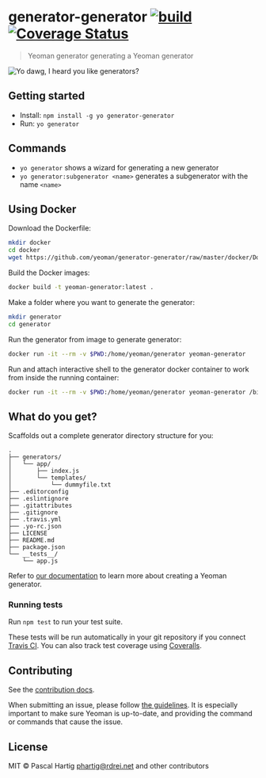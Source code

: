 # generator-generator [![build](https://github.com/yeoman/generator-generator/actions/workflows/build.yml/badge.svg)](https://github.com/yeoman/generator-generator/actions/workflows/build.yml) [![Coverage Status](https://coveralls.io/repos/yeoman/generator-generator/badge.svg?branch=master&service=github)](https://coveralls.io/github/yeoman/generator-generator?branch=master)


> Yeoman generator generating a Yeoman generator

![Yo dawg, I heard you like generators?](http://i.imgur.com/2gqiift.jpg)


## Getting started

- Install: `npm install -g yo generator-generator`
- Run: `yo generator`


## Commands

* `yo generator` shows a wizard for generating a new generator
* `yo generator:subgenerator <name>` generates a subgenerator with the name `<name>`

## Using Docker

Download the Dockerfile:

```bash
mkdir docker
cd docker
wget https://github.com/yeoman/generator-generator/raw/master/docker/Dockerfile
```

Build the Docker images:

```bash
docker build -t yeoman-generator:latest .
```

Make a folder where you want to generate the generator:

```bash
mkdir generator
cd generator
```

Run the generator from image to generate generator:

```bash
docker run -it --rm -v $PWD:/home/yeoman/generator yeoman-generator
```

Run and attach interactive shell to the generator docker container to work from inside the running container:

```bash
docker run -it --rm -v $PWD:/home/yeoman/generator yeoman-generator /bin/bash
```

## What do you get?

Scaffolds out a complete generator directory structure for you:

```
.
├── generators/
│   └── app/
│       ├── index.js
│       └── templates/
│           └── dummyfile.txt
├── .editorconfig
├── .eslintignore
├── .gitattributes
├── .gitignore
├── .travis.yml
├── .yo-rc.json
├── LICENSE
├── README.md
├── package.json
└── __tests__/
    └── app.js
```

Refer to [our documentation](http://yeoman.io/authoring/) to learn more about creating a Yeoman generator.

### Running tests

Run `npm test` to run your test suite.

These tests will be run automatically in your git repository if you connect [Travis CI](https://travis-ci.org/profile). You can also track test coverage using [Coveralls](https://coveralls.io).

## Contributing

See the [contribution docs](http://yeoman.io/contributing/).

When submitting an issue, please follow [the
guidelines](http://yeoman.io/contributing/opening-issues.html).
It is especially important to make sure Yeoman is up-to-date, and providing the
command or commands that cause the issue.


## License

MIT © Pascal Hartig <phartig@rdrei.net> and other contributors
